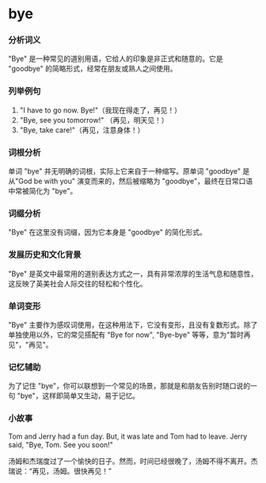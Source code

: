 # bye

### 分析词义

  

"Bye" 是一种常见的道别用语，它给人的印象是非正式和随意的。它是 "goodbye" 的简略形式，经常在朋友或熟人之间使用。

  

### 列举例句

  

1.  "I have to go now. Bye!"（我现在得走了，再见！）
2.  "Bye, see you tomorrow!" （再见，明天见！）
3.  "Bye, take care!"（再见，注意身体！）

  

### 词根分析

  

单词 "bye" 并无明确的词根，实际上它来自于一种缩写。原单词 "goodbye" 是从"God be with you" 演变而来的，然后被缩略为 "goodbye"，最终在日常口语中常被简化为 "bye"。

  

### 词缀分析

  

"Bye" 在这里没有词缀，因为它本身是 "goodbye" 的简化形式。

  

### 发展历史和文化背景

  

"Bye" 是英文中最常用的道别表达方式之一，具有非常浓厚的生活气息和随意性，这反映了英美社会人际交往的轻松和个性化。

  

### 单词变形

  

"Bye" 主要作为感叹词使用，在这种用法下，它没有变形，且没有复数形式。除了单独使用以外，它的常见搭配有 "Bye for now", "Bye-bye" 等等，意为"暂时再见"，"再见"。

  

### 记忆辅助

  

为了记住 "bye"，你可以联想到一个常见的场景，那就是和朋友告别时随口说的一句 "bye"，这样即简单又生动，易于记忆。

  

### 小故事

  

Tom and Jerry had a fun day. But, it was late and Tom had to leave. Jerry said, "Bye, Tom. See you soon!"

  

汤姆和杰瑞度过了一个愉快的日子。然而，时间已经很晚了，汤姆不得不离开。杰瑞说：“再见，汤姆。很快再见！”
